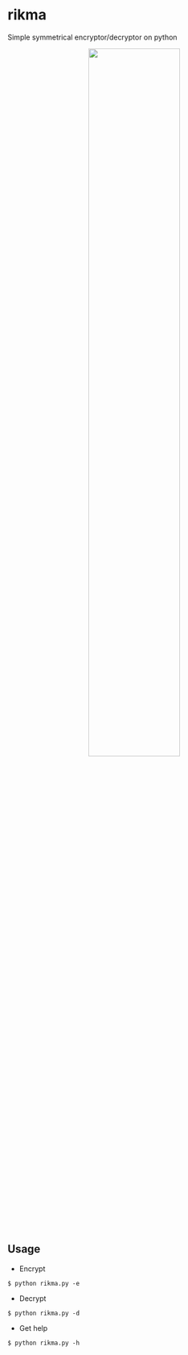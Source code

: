 # rikma
Simple symmetrical encryptor/decryptor on python

<p align="center">
  <img src="https://user-images.githubusercontent.com/78678868/128592979-4a312a69-b497-4c2f-b63f-c2b749a12cd5.png" width=60% height=60%>
</p>

Usage
----
* Encrypt
```
$ python rikma.py -e
```
* Decrypt
```
$ python rikma.py -d
```
* Get help
```
$ python rikma.py -h
```
